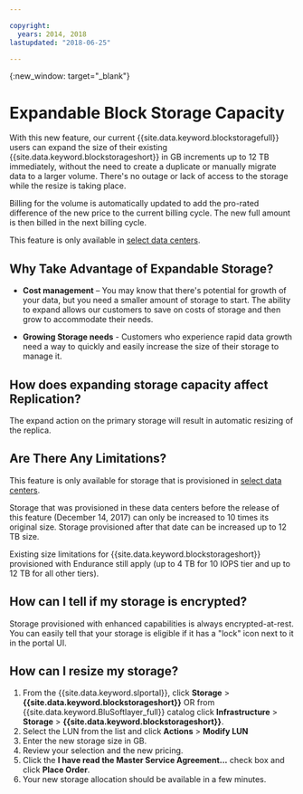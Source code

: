 ```yaml
---

copyright:
  years: 2014, 2018
lastupdated: "2018-06-25"

---
```

{:new_window: target="_blank"}

# Expandable Block Storage Capacity

With this new feature, our current {{site.data.keyword.blockstoragefull}} users can expand the size of their existing {{site.data.keyword.blockstorageshort}} in GB increments up to 12 TB immediately, without the need to create a duplicate or manually migrate data to a larger volume. There's no outage or lack of access to the storage while the resize is taking place. 

Billing for the volume is automatically updated to add the pro-rated difference of the new price to the current billing cycle. The new full amount is then billed in the next billing cycle.

This feature is only available in [select data centers](new-ibm-block-and-file-storage-location-and-features.html). 

## Why Take Advantage of Expandable Storage?

- **Cost management** – You may know that there's potential for growth of your data, but you need a smaller amount of storage to start. The ability to expand allows our customers to save on costs of storage and then grow to accommodate their needs.  

- **Growing Storage needs** - Customers who experience rapid data growth need a way to quickly and easily increase the size of their storage to manage it.

## How does expanding storage capacity affect Replication?

The expand action on the primary storage will result in automatic resizing of the replica. 

## Are There Any Limitations?

This feature is only available for storage that is provisioned in [select data centers](new-ibm-block-and-file-storage-location-and-features.html). 

Storage that was provisioned in these data centers before the release of this feature (December 14, 2017) can only be increased to 10 times its original size. Storage provisioned after that date can be increased up to 12 TB size. 

Existing size limitations for {{site.data.keyword.blockstorageshort}} provisioned with Endurance still apply (up to 4 TB for 10 IOPS tier and up to 12 TB for all other tiers).

## How can I tell if my storage is encrypted?

Storage provisioned with enhanced capabilities is always encrypted-at-rest. You can easily tell that your storage is eligible if it has a "lock" icon next to it in the portal UI. 

## How can I resize my storage?

1. From the {{site.data.keyword.slportal}}, click **Storage** > **{{site.data.keyword.blockstorageshort}}** OR from {{site.data.keyword.BluSoftlayer_full}} catalog click **Infrastructure** > **Storage** > **{{site.data.keyword.blockstorageshort}}**.
2. Select the LUN from the list and click **Actions** > **Modify LUN**
3. Enter the new storage size in GB.
4. Review your selection and the new pricing.
5. Click the **I have read the Master Service Agreement...** check box and click **Place Order**.
6. Your new storage allocation should be available in a few minutes.
  
